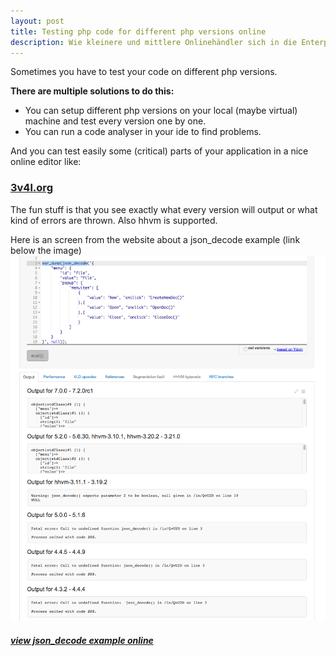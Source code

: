 ```yaml
---
layout: post
title: Testing php code for different php versions online
description: Wie kleinere und mittlere Onlinehändler sich in die Enterprise-Falle begeben.
---
```

Sometimes you have to test your code on different php versions.

**There are multiple solutions to do this:**

* You can setup different php versions on your local (maybe virtual) machine and test every version one by one.
* You can run a code analyser in your ide to find problems.
 
And you can test easily some (critical) parts of your application in a nice online editor like:

### [3v4l.org](https://3v4l.org/)

The fun stuff is that you see exactly what every version will output or what kind of errors are thrown. Also hhvm is supported.

Here is an screen from the website about a json_decode example (link below the image)
![Testing php code for different php versions online](https://raw.githubusercontent.com/bjoern-flagbit/brocksinet.github.io/master/images/_posts/testing-php-code-for-different-versions-online.png "Testing php code for different php versions online")

##### [view json_decode example online](https://3v4l.org/QvU2D)
